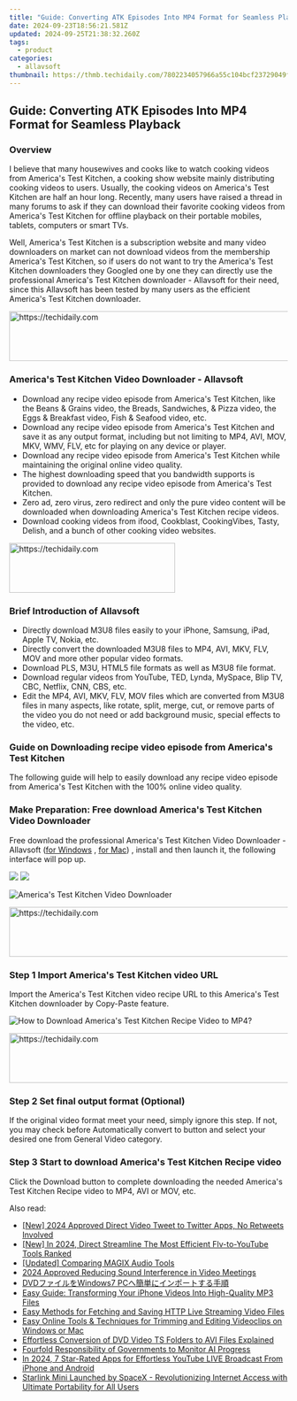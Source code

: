 ```yaml
---
title: "Guide: Converting ATK Episodes Into MP4 Format for Seamless Playback"
date: 2024-09-23T18:56:21.581Z
updated: 2024-09-25T21:38:32.260Z
tags:
  - product
categories:
  - allavsoft
thumbnail: https://thmb.techidaily.com/7802234057966a55c104bcf23729049f87338b2a1d7bc4238b5d8ebb2aadc3bf.jpg
---
```


## Guide: Converting ATK Episodes Into MP4 Format for Seamless Playback

### Overview

I believe that many housewives and cooks like to watch cooking videos from America's Test Kitchen, a cooking show website mainly distributing cooking videos to users. Usually, the cooking videos on America's Test Kitchen are half an hour long. Recently, many users have raised a thread in many forums to ask if they can download their favorite cooking videos from America's Test Kitchen for offline playback on their portable mobiles, tablets, computers or smart TVs.

Well, America's Test Kitchen is a subscription website and many video downloaders on market can not download videos from the membership America's Test Kitchen, so if users do not want to try the America's Test Kitchen downloaders they Googled one by one they can directly use the professional America's Test Kitchen downloader - Allavsoft for their need, since this Allavsoft has been tested by many users as the efficient America's Test Kitchen downloader.

<!-- affiliate ads begin -->
<a href="https://ephamedtechinc.pxf.io/c/5597632/2136622/26400" target="_top" id="2136622">
  <img src="//a.impactradius-go.com/display-ad/26400-2136622" border="0" alt="https://techidaily.com" width="728" height="90"/>
</a>
<img height="0" width="0" src="https://ephamedtechinc.pxf.io/i/5597632/2136622/26400" style="position:absolute;visibility:hidden;" border="0" />
<!-- affiliate ads end -->

### America's Test Kitchen Video Downloader - Allavsoft

* Download any recipe video episode from America's Test Kitchen, like the Beans & Grains video, the Breads, Sandwiches, & Pizza video, the Eggs & Breakfast video, Fish & Seafood video, etc.
* Download any recipe video episode from America's Test Kitchen and save it as any output format, including but not limiting to MP4, AVI, MOV, MKV, WMV, FLV, etc for playing on any device or player.
* Download any recipe video episode from America's Test Kitchen while maintaining the original online video quality.
* The highest downloading speed that you bandwidth supports is provided to download any recipe video episode from America's Test Kitchen.
* Zero ad, zero virus, zero redirect and only the pure video content will be downloaded when downloading America's Test Kitchen recipe videos.
* Download cooking videos from ifood, Cookblast, CookingVibes, Tasty, Delish, and a bunch of other cooking video websites.

<!-- affiliate ads begin -->
<a href="https://laganoo.pxf.io/c/5597632/1484910/16446" target="_top" id="1484910">
  <img src="//a.impactradius-go.com/display-ad/16446-1484910" border="0" alt="https://techidaily.com" width="300" height="90"/>
</a>
<img height="0" width="0" src="https://laganoo.pxf.io/i/5597632/1484910/16446" style="position:absolute;visibility:hidden;" border="0" />
<!-- affiliate ads end -->

### Brief Introduction of Allavsoft

* Directly download M3U8 files easily to your iPhone, Samsung, iPad, Apple TV, Nokia, etc.
* Directly convert the downloaded M3U8 files to MP4, AVI, MKV, FLV, MOV and more other popular video formats.
* Download PLS, M3U, HTML5 file formats as well as M3U8 file format.
* Download regular videos from YouTube, TED, Lynda, MySpace, Blip TV, CBC, Netflix, CNN, CBS, etc.
* Edit the MP4, AVI, MKV, FLV, MOV files which are converted from M3U8 files in many aspects, like rotate, split, merge, cut, or remove parts of the video you do not need or add background music, special effects to the video, etc.

### Guide on Downloading recipe video episode from America's Test Kitchen

The following guide will help to easily download any recipe video episode from America's Test Kitchen with the 100% online video quality.

### Make Preparation: Free download America's Test Kitchen Video Downloader

Free download the professional America's Test Kitchen Video Downloader - Allavsoft ([for Windows](https://tools.techidaily.com/allavsoft/products/) , [for Mac](https://tools.techidaily.com/allavsoft/products/)) , install and then launch it, the following interface will pop up.

[![](https://www.allavsoft.com/how-to/../images/how-to/free-download-win.jpg)](https://tools.techidaily.com/allavsoft/products/) [![](https://www.allavsoft.com/how-to/../images/how-to/free-download-mac.jpg)](https://tools.techidaily.com/allavsoft/products/)

![America's Test Kitchen Video Downloader](https://www.allavsoft.com/how-to/../images/allavsoft/screen-shot-600.jpg)

<!-- affiliate ads begin -->
<a href="https://laganoo.pxf.io/c/5597632/1484939/16446" target="_top" id="1484939">
  <img src="//a.impactradius-go.com/display-ad/16446-1484939" border="0" alt="https://techidaily.com" width="728" height="90"/>
</a>
<img height="0" width="0" src="https://laganoo.pxf.io/i/5597632/1484939/16446" style="position:absolute;visibility:hidden;" border="0" />
<!-- affiliate ads end -->

### Step 1 Import America's Test Kitchen video URL

Import the America's Test Kitchen video recipe URL to this America's Test Kitchen downloader by Copy-Paste feature.

![How to Download America's Test Kitchen Recipe Video to MP4?](https://www.allavsoft.com/how-to/../images/how-to/download-rtmp-video/download-rtmp-video.jpg)

<!-- affiliate ads begin -->
<a href="https://ephamedtechinc.pxf.io/c/5597632/2136626/26400" target="_top" id="2136626">
  <img src="//a.impactradius-go.com/display-ad/26400-2136626" border="0" alt="https://techidaily.com" width="728" height="90"/>
</a>
<img height="0" width="0" src="https://ephamedtechinc.pxf.io/i/5597632/2136626/26400" style="position:absolute;visibility:hidden;" border="0" />
<!-- affiliate ads end -->

### Step 2 Set final output format (Optional)

If the original video format meet your need, simply ignore this step. If not, you may check before Automatically convert to button and select your desired one from General Video category.

### Step 3 Start to download America's Test Kitchen Recipe video

Click the Download button to complete downloading the needed America's Test Kitchen Recipe video to MP4, AVI or MOV, etc.

<ins class="adsbygoogle"
     style="display:block"
     data-ad-format="autorelaxed"
     data-ad-client="ca-pub-7571918770474297"
     data-ad-slot="1223367746"></ins>

<ins class="adsbygoogle"
     style="display:block"
     data-ad-client="ca-pub-7571918770474297"
     data-ad-slot="8358498916"
     data-ad-format="auto"
     data-full-width-responsive="true"></ins>

<span class="atpl-alsoreadstyle">Also read:</span>
<div><ul>
<li><a href="https://twitter-videos.techidaily.com/new-2024-approved-direct-video-tweet-to-twitter-apps-no-retweets-involved/"><u>[New] 2024 Approved Direct Video Tweet to Twitter Apps, No Retweets Involved</u></a></li>
<li><a href="https://youtube-sure.techidaily.com/n-2024-direct-streamline-the-most-efficient-flv-to-youtube-tools-ranked/"><u>[New] In 2024, Direct Streamline The Most Efficient Flv-to-YouTube Tools Ranked</u></a></li>
<li><a href="https://extra-hints.techidaily.com/updated-comparing-magix-audio-tools/"><u>[Updated] Comparing MAGIX Audio Tools</u></a></li>
<li><a href="https://screen-capture.techidaily.com/2024-approved-reducing-sound-interference-in-video-meetings/"><u>2024 Approved Reducing Sound Interference in Video Meetings</u></a></li>
<li><a href="https://discover-fantastic.techidaily.com/dvdwindows7-pc/"><u>DVDファイルをWindows7 PCへ簡単にインポートする手順</u></a></li>
<li><a href="https://discover-fantastic.techidaily.com/easy-guide-transforming-your-iphone-videos-into-high-quality-mp3-files/"><u>Easy Guide: Transforming Your iPhone Videos Into High-Quality MP3 Files</u></a></li>
<li><a href="https://discover-fantastic.techidaily.com/easy-methods-for-fetching-and-saving-http-live-streaming-video-files/"><u>Easy Methods for Fetching and Saving HTTP Live Streaming Video Files</u></a></li>
<li><a href="https://discover-fantastic.techidaily.com/easy-online-tools-and-techniques-for-trimming-and-editing-videoclips-on-windows-or-mac/"><u>Easy Online Tools & Techniques for Trimming and Editing Videoclips on Windows or Mac</u></a></li>
<li><a href="https://discover-fantastic.techidaily.com/effortless-conversion-of-dvd-video-ts-folders-to-avi-files-explained/"><u>Effortless Conversion of DVD Video TS Folders to AVI Files Explained</u></a></li>
<li><a href="https://tech-savvy.techidaily.com/fourfold-responsibility-of-governments-to-monitor-ai-progress/"><u>Fourfold Responsibility of Governments to Monitor AI Progress</u></a></li>
<li><a href="https://youtube-web.techidaily.com/24-7-star-rated-apps-for-effortless-youtube-live-broadcast-from-iphone-and-android/"><u>In 2024, 7 Star-Rated Apps for Effortless YouTube LIVE Broadcast From iPhone and Android</u></a></li>
<li><a href="https://tech-recovery.techidaily.com/starlink-mini-launched-by-spacex-revolutionizing-internet-access-with-ultimate-portability-for-all-users/"><u>Starlink Mini Launched by SpaceX - Revolutionizing Internet Access with Ultimate Portability for All Users</u></a></li>
</ul></div>

